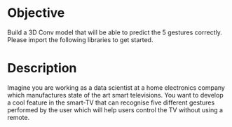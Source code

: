 # Objective
Build a 3D Conv model that will be able to predict the 5 gestures correctly. Please import the following libraries to get started.
# Description
Imagine you are working as a data scientist at a home electronics company which manufactures state of the art smart televisions. You want to 
develop a cool feature in the smart-TV that can recognise five different gestures performed by the user which will help users control the TV
without using a remote.
